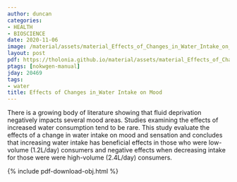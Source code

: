 ```yaml
---
author: duncan
categories:
- HEALTH
- BIOSCIENCE
date: 2020-11-06
image: /material/assets/material_Effects_of_Changes_in_Water_Intake_on_Mood.png
layout: post
pdf: https://tholonia.github.io/material/assets/material_Effects_of_Changes_in_Water_Intake_on_Mood.pdf
ptags: [nokwgen-manual]
jday: 20469
tags:
- water
title: Effects of Changes in_Water Intake on Mood
---
```


There is a growing body of literature showing that fluid deprivation negatively impacts several mood areas. Studies examining the effects of increased water consumption tend to be rare. This study evaluate the effects of a change in water intake on mood and sensation and concludes that increasing water intake has beneficial effects in those who were low-volume (1.2L/day) consumers and negative effects when decreasing intake for those were were high-volume (2.4L/day) consumers.

<!--more-->

{% include pdf-download-obj.html %}

